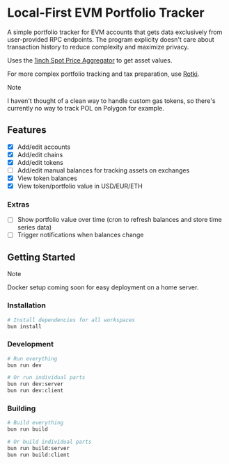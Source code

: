 # Local-First EVM Portfolio Tracker

A simple portfolio tracker for EVM accounts that gets data exclusively from user-provided RPC endpoints. The program explicity doesn't care about transaction history to reduce complexity and maximize privacy.

Uses the [1inch Spot Price Aggregator](https://portal.1inch.dev/documentation/contracts/spot-price-aggregator/introduction) to get asset values.

For more complex portfolio tracking and tax preparation, use [Rotki](https://rotki.com/).

> [!NOTE]  
> I haven't thought of a clean way to handle custom gas tokens, so there's currently no way to track POL on Polygon for example.

## Features

- [x] Add/edit accounts
- [x] Add/edit chains
- [x] Add/edit tokens
- [ ] Add/edit manual balances for tracking assets on exchanges
- [x] View token balances
- [x] View token/portfolio value in USD/EUR/ETH

### Extras

- [ ] Show portfolio value over time (cron to refresh balances and store time series data)
- [ ] Trigger notifications when balances change

## Getting Started

> [!NOTE]  
> Docker setup coming soon for easy deployment on a home server.

### Installation

```bash
# Install dependencies for all workspaces
bun install
```

### Development

```bash
# Run everything
bun run dev

# Or run individual parts
bun run dev:server
bun run dev:client
```

### Building

```bash
# Build everything
bun run build

# Or build individual parts
bun run build:server
bun run build:client
```
